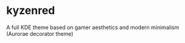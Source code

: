 # kyzenred
A full KDE theme based on gamer aesthetics and modern minimalism (Aurorae decorator theme)
